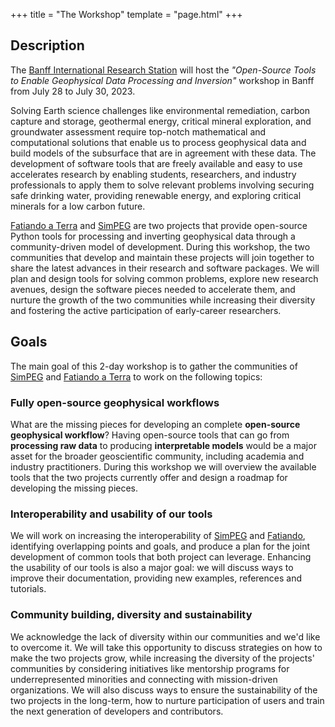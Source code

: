 +++
title = "The Workshop"
template = "page.html"
+++

## Description

The [Banff International Research Station][birs] will host the _"Open-Source
Tools to Enable Geophysical Data Processing and Inversion"_ workshop in Banff
from July 28 to July 30, 2023.

Solving Earth science challenges like environmental remediation, carbon capture
and storage, geothermal energy, critical mineral exploration, and groundwater
assessment require top-notch mathematical and computational solutions that
enable us to process geophysical data and build models of the subsurface that
are in agreement with these data. The development of software tools that are
freely available and easy to use accelerates research by enabling students,
researchers, and industry professionals to apply them to solve relevant
problems involving securing safe drinking water, providing renewable energy,
and exploring critical minerals for a low carbon future.

[Fatiando a Terra][fatiando] and [SimPEG][simpeg]
are two projects that provide open-source Python tools for processing and
inverting geophysical data through a community-driven model of development.
During this workshop, the two communities that develop and maintain these
projects will join together to share the latest advances in their research and
software packages. We will plan and design tools for solving common problems,
explore new research avenues, design the software pieces needed to accelerate
them, and nurture the growth of the two communities while increasing their
diversity and fostering the active participation of early-career researchers.

## Goals

The main goal of this 2-day workshop is to gather the communities of
[SimPEG][simpeg] and [Fatiando a Terra][fatiando] to work on the following
topics:

### Fully open-source geophysical workflows

What are the missing pieces for developing an complete **open-source
geophysical workflow**? Having open-source tools that can go from **processing
raw data** to producing **interpretable models** would be a major asset for the
broader geoscientific community, including academia and industry practitioners.
During this workshop we will overview the available tools that the two projects
currently offer and design a roadmap for developing the missing pieces.

### Interoperability and usability of our tools

We will work on increasing the interoperability of [SimPEG][simpeg] and
[Fatiando][fatiando], identifying overlapping points and goals, and produce
a plan for the joint development of common tools that both project can
leverage.
Enhancing the usability of our tools is also a major goal: we will discuss ways
to improve their documentation, providing new examples, references and
tutorials.

### Community building, diversity and sustainability

We acknowledge the lack of diversity within our communities and we'd like to
overcome it.
We will take this opportunity to discuss strategies on how to make the two
projects grow, while increasing the diversity of the projects' communities by
considering initiatives like mentorship programs for underrepresented
minorities and connecting with mission-driven organizations.
We will also discuss ways to ensure the sustainability of the two projects in
the long-term, how to nurture participation of users and train the next
generation of developers and contributors.


[birs]: https://www.birs.ca
[fatiando]: https://www.fatiando.org
[simpeg]: https://www.simpeg.xyz
